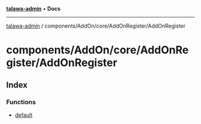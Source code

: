 [**talawa-admin**](../../../../../README.md) • **Docs**

***

[talawa-admin](../../../../../modules.md) / components/AddOn/core/AddOnRegister/AddOnRegister

# components/AddOn/core/AddOnRegister/AddOnRegister

## Index

### Functions

- [default](functions/default.md)
